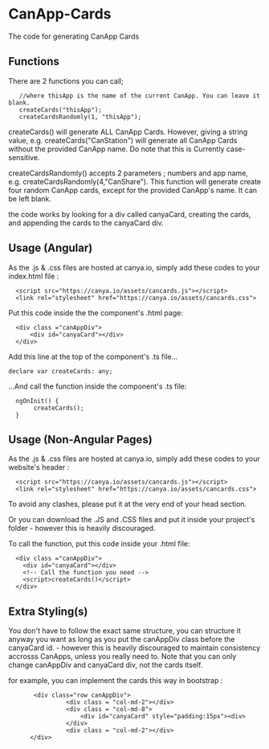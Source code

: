 # CanApp-Cards
The code for generating CanApp Cards

## Functions 

There are 2 functions you can call; 
```
   //where thisApp is the name of the current CanApp. You can leave it blank.
   createCards("thisApp"); 
   createCardsRandomly(1, "thisApp"); 
```

createCards() will generate ALL CanApp Cards. However, giving a string value, e.g. createCards("CanStation") will generate all CanApp Cards without the provided CanApp name. Do note that this is Currently case-sensitive.

createCardsRandomly() accepts 2 parameters ; numbers and app name, e.g. createCardsRandomly(4,"CanShare"). This function will generate create four random CanApp cards, except for the provided CanApp's name. It can be left blank. 

the code works by looking for a div called canyaCard, creating the cards, and appending the cards to the canyaCard div.


## Usage (Angular)
 
As the .js & .css files are hosted at canya.io, simply add these codes to your index.html file :
```
  <script src="https://canya.io/assets/cancards.js"></script>
  <link rel="stylesheet" href="https://canya.io/assets/cancards.css">
``` 
Put this code inside the the component's .html page:
```
  <div class ="canAppDiv">
      <div id="canyaCard"></div> 
  </div>
```
Add this line at the top of the component's .ts file...
```
declare var createCards: any;
```
...And call the function inside the component's  .ts file:
``` 
  ngOnInit() {
       createCards();
  }
```
  
## Usage (Non-Angular Pages)
 
As the .js & .css files are hosted at canya.io, simply add these codes to your website's header :
```
  <script src="https://canya.io/assets/cancards.js"></script>
  <link rel="stylesheet" href="https://canya.io/assets/cancards.css">
```
To avoid any clashes, please put it at the very end of your head section.

Or you can download the .JS and .CSS files and put it inside your project's folder - however this is heavily discouraged.
  
To call the function, put this code inside your .html file:

```
  <div class ="canAppDiv">
    <div id="canyaCard"></div>
    <!-- Call the function you need -->
    <script>createCards()</script>
  </div>
``` 

## Extra Styling(s)

You don't have to follow the exact same structure, you can structure it anyway you want as long as you put the canAppDiv class before the canyaCard id. - however this is heavily discouraged to maintain consistency accrosss CanApps, unless you really need to. Note that you can only change canAppDiv and canyaCard div, not the cards itself.

for example, you can implement the cards this way in bootstrap : 
```
       <div class="row canAppDiv">
                <div class = "col-md-2"></div>
                <div class = "col-md-8">
                    <div id="canyaCard" style="padding:15px"><div>
                </div> 
                <div class = "col-md-2"></div> 
      </div>
``` 
